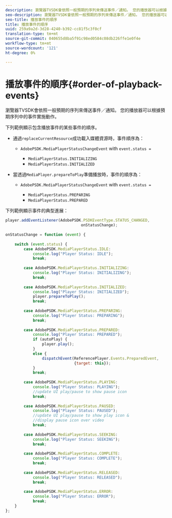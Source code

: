 ```yaml
---
description: 瀏覽器TVSDK會依照一般預期的序列來傳送事件／通知。 您的播放器可以根據預期序列中的事件實施動作。
seo-description: 瀏覽器TVSDK會依照一般預期的序列來傳送事件／通知。 您的播放器可以根據預期序列中的事件實施動作。
seo-title: 播放事件的順序
title: 播放事件的順序
uuid: 259a9a2d-3d28-4240-b392-cc81f5c3f0cf
translation-type: tm+mt
source-git-commit: 040655d8ba5f91c98ed0584c08db226ffe1e0f4e
workflow-type: tm+mt
source-wordcount: '121'
ht-degree: 0%

---
```



# 播放事件的順序{#order-of-playback-events}

瀏覽器TVSDK會依照一般預期的序列來傳送事件／通知。 您的播放器可以根據預期序列中的事件實施動作。

<!--<a id="section_D247A5873A854A079EFA6AC2E80AB894"></a>-->

下列範例顯示包含播放事件的某些事件的順序。

* 通過`replaceCurrentResource`成功載入媒體資源時，事件順序為：

   * `AdobePSDK.MediaPlayerStatusChangeEvent` with  `event.status =`

      * `MediaPlayerStatus.INITIALIZING`
      * `MediaPlayerStatus.INITIALIZED`

* 當透過`MediaPlayer.prepareToPlay`準備播放時，事件的順序為：

   * `AdobePSDK.MediaPlayerStatusChangeEvent` with  `event.status =`

      * `MediaPlayerStatus.PREPARING`
      * `MediaPlayerStatus.PREPARED`

<!--<a id="section_76C13548AF934868B70757CA5489E516"></a>-->

下列範例顯示事件的典型進展：

```js
player.addEventListener(AdobePSDK.PSDKEventType.STATUS_CHANGED,  
                                 onStatusChange); 
 
onStatusChange = function (event) { 
 
    switch (event.status) { 
        case AdobePSDK.MediaPlayerStatus.IDLE: 
            console.log("Player Status: IDLE"); 
            break; 
 
        case AdobePSDK.MediaPlayerStatus.INITIALIZING: 
            console.log("Player Status: INITIALIZING"); 
            break; 
 
        case AdobePSDK.MediaPlayerStatus.INITIALIZED: 
            console.log("Player Status: INITIALIZED"); 
            player.prepareToPlay(); 
            break; 
 
        case AdobePSDK.MediaPlayerStatus.PREPARING: 
            console.log("Player Status: PREPARING"); 
            break; 
 
        case AdobePSDK.MediaPlayerStatus.PREPARED: 
            console.log("Player Status: PREPARED"); 
            if (autoPlay) { 
                player.play(); 
            } 
            else { 
                dispatchEvent(ReferencePlayer.Events.PreparedEvent,  
                              {target: this}); 
            } 
            break; 
 
        case AdobePSDK.MediaPlayerStatus.PLAYING: 
            console.log("Player Status: PLAYING"); 
            //update UI play/pause to show pause icon 
            break; 
 
        case AdobePSDK.MediaPlayerStatus.PAUSED: 
            console.log("Player Status: PAUSED"); 
            //update UI play/pause to show play icon &  
            //display pause icon over video 
            break; 
 
        case AdobePSDK.MediaPlayerStatus.SEEKING: 
            console.log("Player Status: SEEKING"); 
            break; 
 
        case AdobePSDK.MediaPlayerStatus.COMPLETE: 
            console.log("Player Status: COMPLETE"); 
            break; 
 
        case AdobePSDK.MediaPlayerStatus.RELEASED: 
            console.log("Player Status: RELEASED"); 
            break; 
 
        case AdobePSDK.MediaPlayerStatus.ERROR: 
            console.log("Player Status: ERROR"); 
            break; 
    } 
};
```

